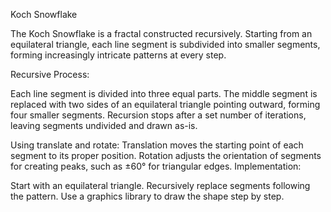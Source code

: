Koch Snowflake

The Koch Snowflake is a fractal constructed recursively. Starting from an equilateral triangle, each line segment is subdivided into smaller segments, forming increasingly intricate patterns at every step.

Recursive Process:

Each line segment is divided into three equal parts. The middle segment is replaced with two sides of an equilateral triangle pointing outward, forming four smaller segments.
Recursion stops after a set number of iterations, leaving segments undivided and drawn as-is.

Using translate and rotate:
Translation moves the starting point of each segment to its proper position.
Rotation adjusts the orientation of segments for creating peaks, such as ±60° for triangular edges.
Implementation:

Start with an equilateral triangle.
Recursively replace segments following the pattern.
Use a graphics library to draw the shape step by step.
